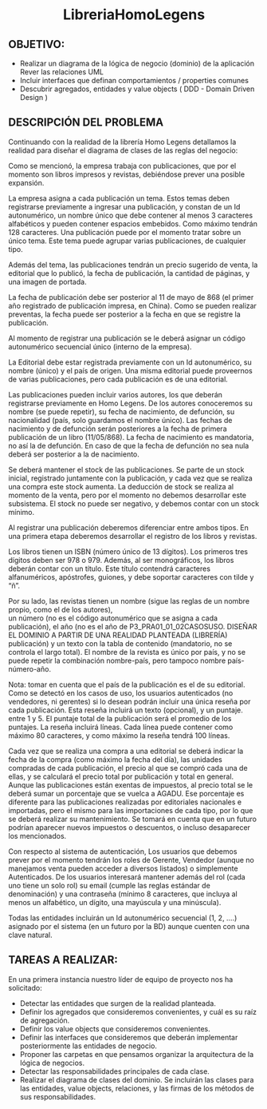<h1 align='center'>
  LibreriaHomoLegens
</h1>

## OBJETIVO:
- Realizar un diagrama de la lógica de negocio (dominio) de la aplicación 
Rever las relaciones UML 
- Incluir interfaces que definan comportamientos / properties comunes 
- Descubrir agregados,  entidades y value objects ( DDD - Domain Driven Design )

## DESCRIPCIÓN DEL PROBLEMA 
Continuando con la realidad de la librería Homo Legens detallamos la realidad para diseñar el diagrama 
de clases de las reglas del negocio:

Como se mencionó, la empresa trabaja con publicaciones, que por el momento son libros impresos y 
revistas, debiéndose prever una posible expansión.

La empresa asigna a cada publicación un tema. Estos temas deben registrarse previamente a ingresar una 
publicación, y constan de un Id autonumérico, un nombre único que debe contener al menos 3 caracteres 
alfabéticos y pueden contener espacios embebidos. Como máximo tendrán 128 caracteres. Una 
publicación puede por el momento tratar sobre un único tema. Este tema puede agrupar varias 
publicaciones, de cualquier tipo.

Además del tema, las publicaciones tendrán un precio sugerido de venta, la editorial que lo publicó, la 
fecha de publicación, la cantidad de páginas, y una imagen de portada.

La fecha de publicación debe ser posterior al 11 de mayo de 868 (el primer año registrado de publicación 
impresa, en China). Como se pueden realizar preventas, la fecha puede ser posterior a la fecha en que se 
registre la publicación.

Al momento de registrar una publicación se le deberá asignar un código autonumérico secuencial único 
(interno de la empresa).

La Editorial debe estar registrada previamente con un Id autonumérico, su nombre (único) y el país de 
origen. Una misma editorial puede proveernos de varias publicaciones, pero cada publicación es de una 
editorial.

Las publicaciones pueden incluir varios autores, los que deberán registrarse previamente en Homo 
Legens. De los autores conoceremos su nombre (se puede repetir), su fecha de nacimiento, de defunción, 
su nacionalidad (país, solo guardamos el nombre único). Las fechas de nacimiento y de defunción serán 
posteriores a la fecha de primera publicación de un libro (11/05/868). La fecha de nacimiento es 
mandatoria, no así la de defunción.  En caso de que la fecha de defunción no sea nula deberá ser 
posterior a la de nacimiento.

Se deberá mantener el stock de las publicaciones. Se parte de un stock inicial, registrado juntamente con 
la publicación, y cada vez que se realiza una compra este stock aumenta. La deducción de stock se realiza 
al momento de la venta, pero por el momento no debemos desarrollar este subsistema. El stock no puede 
ser negativo, y debemos contar con un stock mínimo.

Al registrar una publicación deberemos diferenciar entre ambos tipos. En una primera etapa deberemos 
desarrollar el registro de los libros y revistas.

Los libros tienen un ISBN (número único de 13 dígitos). Los primeros tres dígitos deben ser 978 o 979. 
Además, al ser monográficos, los libros deberán contar con un título. Este título contendrá caracteres 
alfanuméricos, apóstrofes, guiones, y debe soportar caracteres con tilde y “ñ”.

Por su lado, las revistas tienen un nombre (sigue las reglas de un nombre propio, como el de los autores),  
un número (no es el código autonumérico que se asigna a cada publicación), el año (no es el año de 
P3_PRA01_01_02CASOSUSO. DISEÑAR EL DOMINIO A PARTIR DE UNA REALIDAD PLANTEADA (LIBRERÍA)   
publicación) y un texto con la tabla de contenido (mandatorio, no se controla el largo total). El nombre de 
la revista es único por país, y no se puede repetir la combinación nombre-país, pero tampoco nombre
país-número-año.

Nota: tomar en cuenta que el país de la publicación es el de su editorial. 
Como se detectó en los casos de uso, los usuarios autenticados (no vendedores, ni gerentes) si lo desean 
podrán incluir una única reseña por cada publicación. Esta reseña incluirá un texto (opcional), y un 
puntaje. entre 1 y 5. El puntaje total de la publicación será el promedio de los puntajes. La reseña incluirá 
líneas. Cada línea puede contener como máximo 80 caracteres, y como máximo la reseña tendrá 100 
líneas.

Cada vez que se realiza una compra a una editorial se deberá indicar la fecha de la compra (como máximo 
la fecha del día), las unidades compradas de cada publicación, el precio al que se compró cada una de 
ellas, y se calculará el precio total por publicación y total en general. Aunque las publicaciones están 
exentas de impuestos, al precio total se le deberá sumar un porcentaje que se vuelca a AGADU. Ese 
porcentaje es diferente para las publicaciones realizadas por editoriales nacionales e importadas, pero el 
mismo para las importaciones de cada tipo, por lo que se deberá realizar su mantenimiento. Se tomará en 
cuenta que en un futuro podrían aparecer nuevos impuestos o descuentos, o incluso desaparecer los 
mencionados.

Con respecto al sistema de autenticación, Los usuarios que debemos prever por el momento tendrán los 
roles de Gerente, Vendedor (aunque no manejamos venta pueden acceder a diversos listados) o 
simplemente Autenticados. De los usuarios interesará mantener además del rol (cada uno tiene un solo 
rol) su email (cumple las reglas estándar de denominación) y una contraseña (mínimo 8 caracteres, que 
incluya al menos un alfabético, un dígito, una mayúscula y una minúscula).

Todas las entidades incluirán un Id autonumérico secuencial (1, 2, ….) asignado por el sistema (en un 
futuro por la BD) aunque cuenten con una clave natural.

## TAREAS A REALIZAR:
En una primera instancia nuestro líder de equipo de proyecto nos ha solicitado:

- Detectar las entidades que surgen de la realidad planteada. 
- Definir los agregados que consideremos convenientes, y cuál es su raíz de agregación. 
- Definir los value objects que consideremos convenientes. 
- Definir las interfaces que consideremos que deberán implementar posteriormente las entidades 
de negocio. 
- Proponer las carpetas en que pensamos organizar la arquitectura de la lógica de negocios. 
- Detectar las responsabilidades principales de cada clase. 
- Realizar el diagrama de clases del dominio. Se incluirán las clases para las entidades, value 
objects, relaciones, y las firmas de los métodos de sus responsabilidades.
